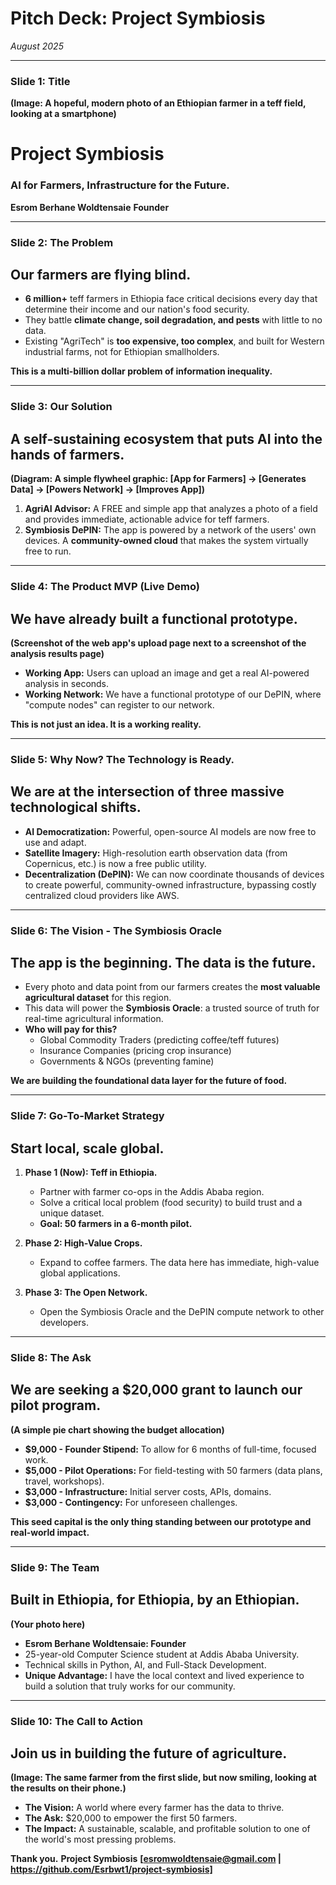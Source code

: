 # Pitch Deck: Project Symbiosis
_August 2025_

---

### **Slide 1: Title**

**(Image: A hopeful, modern photo of an Ethiopian farmer in a teff field, looking at a smartphone)**

# Project Symbiosis
### AI for Farmers, Infrastructure for the Future.

**Esrom Berhane Woldtensaie**
**Founder**

---

### **Slide 2: The Problem**

## Our farmers are flying blind.

*   **6 million+** teff farmers in Ethiopia face critical decisions every day that determine their income and our nation's food security.
*   They battle **climate change, soil degradation, and pests** with little to no data.
*   Existing "AgriTech" is **too expensive, too complex**, and built for Western industrial farms, not for Ethiopian smallholders.

**This is a multi-billion dollar problem of information inequality.**

---

### **Slide 3: Our Solution**

## A self-sustaining ecosystem that puts AI into the hands of farmers.

**(Diagram: A simple flywheel graphic: [App for Farmers] -> [Generates Data] -> [Powers Network] -> [Improves App])**

1.  **AgriAI Advisor:** A FREE and simple app that analyzes a photo of a field and provides immediate, actionable advice for teff farmers.
2.  **Symbiosis DePIN:** The app is powered by a network of the users' own devices. A **community-owned cloud** that makes the system virtually free to run.

---

### **Slide 4: The Product MVP (Live Demo)**

## We have already built a functional prototype.

**(Screenshot of the web app's upload page next to a screenshot of the analysis results page)**

*   **Working App:** Users can upload an image and get a real AI-powered analysis in seconds.
*   **Working Network:** We have a functional prototype of our DePIN, where "compute nodes" can register to our network.

**This is not just an idea. It is a working reality.**

---

### **Slide 5: Why Now? The Technology is Ready.**

## We are at the intersection of three massive technological shifts.

*   **AI Democratization:** Powerful, open-source AI models are now free to use and adapt.
*   **Satellite Imagery:** High-resolution earth observation data (from Copernicus, etc.) is now a free public utility.
*   **Decentralization (DePIN):** We can now coordinate thousands of devices to create powerful, community-owned infrastructure, bypassing costly centralized cloud providers like AWS.

---

### **Slide 6: The Vision - The Symbiosis Oracle**

## The app is the beginning. The data is the future.

*   Every photo and data point from our farmers creates the **most valuable agricultural dataset** for this region.
*   This data will power the **Symbiosis Oracle**: a trusted source of truth for real-time agricultural information.
*   **Who will pay for this?**
    *   Global Commodity Traders (predicting coffee/teff futures)
    *   Insurance Companies (pricing crop insurance)
    *   Governments & NGOs (preventing famine)

**We are building the foundational data layer for the future of food.**

---

### **Slide 7: Go-To-Market Strategy**

## Start local, scale global.

1.  **Phase 1 (Now): Teff in Ethiopia.**
    *   Partner with farmer co-ops in the Addis Ababa region.
    *   Solve a critical local problem (food security) to build trust and a unique dataset.
    *   **Goal: 50 farmers in a 6-month pilot.**

2.  **Phase 2: High-Value Crops.**
    *   Expand to coffee farmers. The data here has immediate, high-value global applications.

3.  **Phase 3: The Open Network.**
    *   Open the Symbiosis Oracle and the DePIN compute network to other developers.

---

### **Slide 8: The Ask**

## We are seeking a $20,000 grant to launch our pilot program.

**(A simple pie chart showing the budget allocation)**

*   **$9,000 - Founder Stipend:** To allow for 6 months of full-time, focused work.
*   **$5,000 - Pilot Operations:** For field-testing with 50 farmers (data plans, travel, workshops).
*   **$3,000 - Infrastructure:** Initial server costs, APIs, domains.
*   **$3,000 - Contingency:** For unforeseen challenges.

**This seed capital is the only thing standing between our prototype and real-world impact.**

---

### **Slide 9: The Team**

## Built in Ethiopia, for Ethiopia, by an Ethiopian.

**(Your photo here)**

*   **Esrom Berhane Woldtensaie: Founder**
*   25-year-old Computer Science student at Addis Ababa University.
*   Technical skills in Python, AI, and Full-Stack Development.
*   **Unique Advantage:** I have the local context and lived experience to build a solution that truly works for our community.

---

### **Slide 10: The Call to Action**

## Join us in building the future of agriculture.

**(Image: The same farmer from the first slide, but now smiling, looking at the results on their phone.)**

*   **The Vision:** A world where every farmer has the data to thrive.
*   **The Ask:** $20,000 to empower the first 50 farmers.
*   **The Impact:** A sustainable, scalable, and profitable solution to one of the world's most pressing problems.

**Thank you.**
**Project Symbiosis**
**[esromwoldtensaie@gmail.com | https://github.com/Esrbwt1/project-symbiosis]**